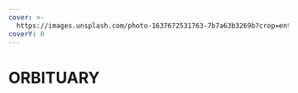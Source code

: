 ```yaml
---
cover: >-
  https://images.unsplash.com/photo-1637672531763-7b7a63b3269b?crop=entropy&cs=srgb&fm=jpg&ixid=MnwxOTcwMjR8MHwxfHJhbmRvbXx8fHx8fHx8fDE2MzkzMzgyNDg&ixlib=rb-1.2.1&q=85
coverY: 0
---
```


# ORBITUARY

